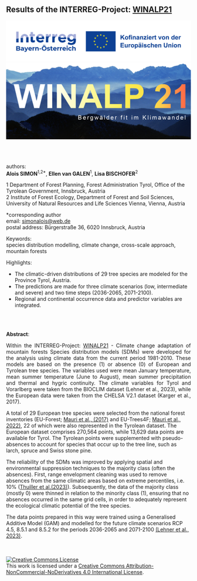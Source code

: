 ## Results of the INTERREG-Project: [WINALP21](https://www.hswt.de/forschung/projekt/1929-winalp-21)
<kbd><img src="https://github.com/simonalois/sdm_winalp21/blob/main/project_information/logo_interreg.png" title="INTERREG BY-AT 2021-2027" /></kbd>
<kbd><img src="https://github.com/simonalois/sdm_winalp21/blob/main/project_information/logo_winalp21.png" title="WINALP21" /></kbd>

<br>
<br>

authors:   
**Alois SIMON**<sup>1,2*</sup>, **Ellen van GALEN**<sup>1</sup>, **Lisa BISCHOFER**<sup>2</sup>

1 Department of Forest Planning, Forest Administration Tyrol, Office of the Tyrolean Government, Innsbruck, Austria  
2 Institute of Forest Ecology, Department of Forest and Soil Sciences, University of Natural Resources and Life Sciences Vienna, 
Vienna, Austria  


*corresponding author   
email: simonalois@web.de  
postal address: Bürgerstraße 36, 6020 Innsbruck, Austria  



Keywords:  
species distribution modelling, climate change, cross-scale approach, mountain forests

Highlights:
- The climatic-driven distributions of 29 tree species are modeled for the Province Tyrol, Austria. 
- The predictions are made for three climate scenarios (low, intermediate and severe) and two time steps (2036-2065, 2071-2100).
- Regional and continental occurrence data and predictor variables are integrated.

<br>
<br>

**Abstract**:<p align="justify">
Within the INTERREG-Project: [WINALP21](https://www.hswt.de/forschung/projekt/1929-winalp-21) - Climate change adaptation of mountain forests
Species distribution models (SDMs) were developed for the analysis using climate data from the current period 1981-2010. These models are based on the presence (1) or absence (0) of European and Tyrolean tree species. The variables used were mean January temperature, mean summer temperature (June to August), mean summer precipitation and thermal and hygric continuity. The climate variables for Tyrol and Vorarlberg were taken from the BIOCLIM dataset (Lehner et al., 2023), while the European data were taken from the CHELSA V2.1 dataset (Karger et al., 2017).

A total of 29 European tree species were selected from the national forest inventories (EU-Forest; [Mauri et al., (2017)](https://www.nature.com/articles/sdata2016123) and EU-Trees4F; [Mauri et al., 2022)](https://www.nature.com/articles/s41597-022-01128-5), 22 of which were also represented in the Tyrolean dataset. The European dataset comprises 270,564 points, while 13,629 data points are available for Tyrol. The Tyrolean points were supplemented with pseudo-absences to account for species that occur up to the tree line, such as larch, spruce and Swiss stone pine.

The reliability of the SDMs was improved by applying spatial and environmental suppression techniques to the majority class (often the absences). First, range envelopment cleaning was used to remove absences from the same climatic areas based on extreme percentiles, i.e. 10% ([Thuiller et al.(2023)](https://cran.r-project.org/web/packages/biomod2/index.html)). Subsequently, the data of the majority class (mostly 0) were thinned in relation to the minority class (1), ensuring that no absences occurred in the same grid cells, in order to adequately represent the ecological climatic potential of the tree species.

The data points prepared in this way were trained using a Generalised Additive Model (GAM) and modelled for the future climate scenarios RCP 4.5, 8.5.1 and 8.5.2 for the periods 2036-2065 and 2071-2100 [(Lehner et al., 2023)](https://www.data.gv.at/katalog/en/dataset/bioklimatische-parameter-fur-tirol-bioclim-tirol).
</p>
<br>
<br>
<a rel="license" href="http://creativecommons.org/licenses/by-nc-nd/4.0/"><img alt="Creative Commons License" style="border-width:0" src="https://i.creativecommons.org/l/by-nc-nd/4.0/88x31.png" /></a><br />This work is licensed under a <a rel="license" href="http://creativecommons.org/licenses/by-nc-nd/4.0/">Creative Commons Attribution-NonCommercial-NoDerivatives 4.0 International License</a>.
